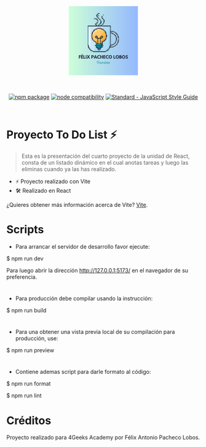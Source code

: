 <p align="center">
  <a href="https://vitejs.dev" target="_blank" rel="noopener noreferrer">
    <img width="180" src="src\assets\logo.svg" alt="Vite logo">
  </a>
</p>
<br/>
<p align="center">
  <a href="https://npmjs.com/package/vite"><img src="https://img.shields.io/npm/v/vite.svg" alt="npm package"></a>
  <a href="https://nodejs.org/en/about/releases/"><img src="https://img.shields.io/node/v/vite.svg" alt="node compatibility"></a>
  <a href="https://standardjs.com"><img src="https://img.shields.io/badge/code_style-standard-brightgreen.svg" alt="Standard - JavaScript Style Guide"></a>
</p>
<br/>

# Proyecto To Do List ⚡

> Esta es la presentación del cuarto proyecto de la unidad de React, consta de un listado dinámico en el cual anotas tareas y luego las eliminas cuando ya las has realizado.

- ⚡️ Proyecto realizado con Vite
- 🛠️ Realizado en React

¿Quieres obtener más información acerca de Vite? [Vite](https://es.vitejs.dev).

# Scripts

- Para arrancar el servidor de desarrollo favor ejecute:

$ npm run dev

Para luego abrir la dirección http://127.0.0.1:5173/ en el navegador de su preferencia.

#

- Para producción debe compilar usando la instrucción:

$ npm run build

#

- Para una obtener una vista previa local de su compilación para producción, use:

$ npm run preview

#

- Contiene ademas script para darle formato al código:

$ npm run format

$ npm run lint

#

# Créditos

Proyecto realizado para 4Geeks Academy por Félix Antonio Pacheco Lobos.
